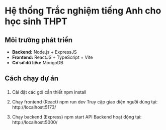 # Hệ thống Trắc nghiệm tiếng Anh cho học sinh THPT
## Môi trường phát triển
- **Backend:** Node.js + ExpressJS  
- **Frontend:** ReactJS + TypeScript + Vite  
- **Cơ sở dữ liệu:** MongoDB  

##  Cách chạy dự án
### 

1. Cài đặt các gói cần thiết
npm install

2. Chạy frontend (React)
npm run dev
Truy cập giao diện người dùng tại: http://localhost:5173/

3. Chạy backend (Express)
npm start
API Backend hoạt động tại: http://localhost:5000/

